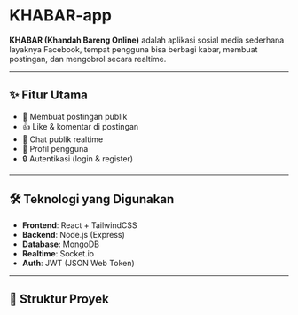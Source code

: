 # KHABAR-app

**KHABAR (Khandah Bareng Online)** adalah aplikasi sosial media sederhana layaknya Facebook, tempat pengguna bisa berbagi kabar, membuat postingan, dan mengobrol secara realtime.

---

## ✨ Fitur Utama
- 📝 Membuat postingan publik
- 👍 Like & komentar di postingan
- 💬 Chat publik realtime
- 👤 Profil pengguna
- 🔒 Autentikasi (login & register)

---

## 🛠️ Teknologi yang Digunakan
- **Frontend**: React + TailwindCSS
- **Backend**: Node.js (Express)
- **Database**: MongoDB
- **Realtime**: Socket.io
- **Auth**: JWT (JSON Web Token)

---

## 📂 Struktur Proyek

